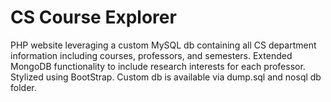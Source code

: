 # CS Course Explorer

PHP website leveraging a custom MySQL db containing all CS department information including courses, professors, and semesters.  Extended MongoDB functionality to include research interests for each professor.  Stylized using BootStrap.  Custom db is available via dump.sql and nosql db folder.